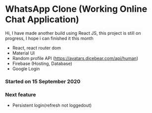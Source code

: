 # WhatsApp Clone (Working Online Chat Application)

Hi, I have made another build using React JS, this project is still on progress, I hope i can finished it this month

- React, react router dom
- Material UI
- Random profile API (https://avatars.dicebear.com/api/human)
- Firebase (Hosting, Database)
- Google Login

### Started on 15 September 2020

### Next feature

- Persistent login(refresh not loggedout)
<!-- ### firebase deploy --only hosting:whatsapp-clone-sam23 -->
